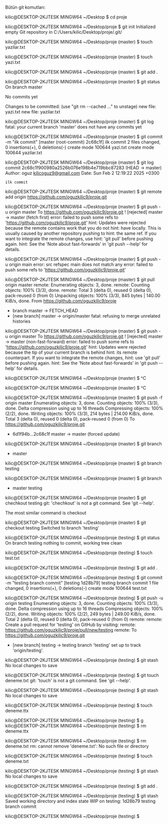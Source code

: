 Bütün git komutları:

kilic@DESKTOP-2KJTESK MINGW64 ~/Desktop
$ cd proje

kilic@DESKTOP-2KJTESK MINGW64 ~/Desktop/proje
$ git init
Initialized empty Git repository in C:/Users/kilic/Desktop/proje/.git/

kilic@DESKTOP-2KJTESK MINGW64 ~/Desktop/proje (master)
$ touch yazilar.txt

kilic@DESKTOP-2KJTESK MINGW64 ~/Desktop/proje (master)
$ touch yazi.txt

kilic@DESKTOP-2KJTESK MINGW64 ~/Desktop/proje (master)
$ git add .

kilic@DESKTOP-2KJTESK MINGW64 ~/Desktop/proje (master)
$ git status
On branch master

No commits yet

Changes to be committed:
  (use "git rm --cached <file>..." to unstage)
        new file:   yazi.txt
        new file:   yazilar.txt


kilic@DESKTOP-2KJTESK MINGW64 ~/Desktop/proje (master)
$ git log
fatal: your current branch 'master' does not have any commits yet

kilic@DESKTOP-2KJTESK MINGW64 ~/Desktop/proje (master)
$ git commit -m "ilk commit"
[master (root-commit) 2c68c1f] ilk commit
 2 files changed, 0 insertions(+), 0 deletions(-)
 create mode 100644 yazi.txt
 create mode 100644 yazilar.txt

kilic@DESKTOP-2KJTESK MINGW64 ~/Desktop/proje (master)
$ git log
commit 2c68c1f900980a2526b076e198b4e719bbc87283 (HEAD -> master)
Author: oguz <kilicoguz9@gmail.com>
Date:   Sun Feb 2 12:19:22 2025 +0300

    ilk commit

kilic@DESKTOP-2KJTESK MINGW64 ~/Desktop/proje (master)
$ git remote add origin https://github.com/oguzkilic9/proje.git

kilic@DESKTOP-2KJTESK MINGW64 ~/Desktop/proje (master)
$ git push -u origin master
To https://github.com/oguzkilic9/proje.git
 ! [rejected]        master -> master (fetch first)
error: failed to push some refs to 'https://github.com/oguzkilic9/proje.git'
hint: Updates were rejected because the remote contains work that you do not
hint: have locally. This is usually caused by another repository pushing to
hint: the same ref. If you want to integrate the remote changes, use
hint: 'git pull' before pushing again.
hint: See the 'Note about fast-forwards' in 'git push --help' for details.

kilic@DESKTOP-2KJTESK MINGW64 ~/Desktop/proje (master)
$ git push -u origin main
error: src refspec main does not match any
error: failed to push some refs to 'https://github.com/oguzkilic9/proje.git'

kilic@DESKTOP-2KJTESK MINGW64 ~/Desktop/proje (master)
$ git pull origin master
remote: Enumerating objects: 3, done.
remote: Counting objects: 100% (3/3), done.
remote: Total 3 (delta 0), reused 0 (delta 0), pack-reused 0 (from 0)
Unpacking objects: 100% (3/3), 845 bytes | 140.00 KiB/s, done.
From https://github.com/oguzkilic9/proje
 * branch            master     -> FETCH_HEAD
 * [new branch]      master     -> origin/master
fatal: refusing to merge unrelated histories

kilic@DESKTOP-2KJTESK MINGW64 ~/Desktop/proje (master)
$ git push -u origin master
To https://github.com/oguzkilic9/proje.git
 ! [rejected]        master -> master (non-fast-forward)
error: failed to push some refs to 'https://github.com/oguzkilic9/proje.git'
hint: Updates were rejected because the tip of your current branch is behind
hint: its remote counterpart. If you want to integrate the remote changes,
hint: use 'git pull' before pushing again.
hint: See the 'Note about fast-forwards' in 'git push --help' for details.

kilic@DESKTOP-2KJTESK MINGW64 ~/Desktop/proje (master)
$ ^C

kilic@DESKTOP-2KJTESK MINGW64 ~/Desktop/proje (master)
$ ^C

kilic@DESKTOP-2KJTESK MINGW64 ~/Desktop/proje (master)
$ git push -f origin master
Enumerating objects: 3, done.
Counting objects: 100% (3/3), done.
Delta compression using up to 16 threads
Compressing objects: 100% (2/2), done.
Writing objects: 100% (3/3), 214 bytes | 214.00 KiB/s, done.
Total 3 (delta 0), reused 0 (delta 0), pack-reused 0 (from 0)
To https://github.com/oguzkilic9/proje.git
 + 6d1f94b...2c68c1f master -> master (forced update)

kilic@DESKTOP-2KJTESK MINGW64 ~/Desktop/proje (master)
$ git branch
* master

kilic@DESKTOP-2KJTESK MINGW64 ~/Desktop/proje (master)
$ git branch testing

kilic@DESKTOP-2KJTESK MINGW64 ~/Desktop/proje (master)
$ git branch
* master
  testing

kilic@DESKTOP-2KJTESK MINGW64 ~/Desktop/proje (master)
$ git chechkout testing
git: 'chechkout' is not a git command. See 'git --help'.

The most similar command is
        checkout

kilic@DESKTOP-2KJTESK MINGW64 ~/Desktop/proje (master)
$ git checkout testing
Switched to branch 'testing'

kilic@DESKTOP-2KJTESK MINGW64 ~/Desktop/proje (testing)
$ git status
On branch testing
nothing to commit, working tree clean

kilic@DESKTOP-2KJTESK MINGW64 ~/Desktop/proje (testing)
$ touch test.txt

kilic@DESKTOP-2KJTESK MINGW64 ~/Desktop/proje (testing)
$ git add .

kilic@DESKTOP-2KJTESK MINGW64 ~/Desktop/proje (testing)
$ git commit -m "testing branch commit"
[testing 1d28b79] testing branch commit
 1 file changed, 0 insertions(+), 0 deletions(-)
 create mode 100644 test.txt

kilic@DESKTOP-2KJTESK MINGW64 ~/Desktop/proje (testing)
$ git push -u origin testing
Enumerating objects: 3, done.
Counting objects: 100% (3/3), done.
Delta compression using up to 16 threads
Compressing objects: 100% (2/2), done.
Writing objects: 100% (2/2), 249 bytes | 249.00 KiB/s, done.
Total 2 (delta 0), reused 0 (delta 0), pack-reused 0 (from 0)
remote:
remote: Create a pull request for 'testing' on GitHub by visiting:
remote:      https://github.com/oguzkilic9/proje/pull/new/testing
remote:
To https://github.com/oguzkilic9/proje.git
 * [new branch]      testing -> testing
branch 'testing' set up to track 'origin/testing'.

kilic@DESKTOP-2KJTESK MINGW64 ~/Desktop/proje (testing)
$ git stash
No local changes to save

kilic@DESKTOP-2KJTESK MINGW64 ~/Desktop/proje (testing)
$ git touch deneme.txt
git: 'touch' is not a git command. See 'git --help'.

kilic@DESKTOP-2KJTESK MINGW64 ~/Desktop/proje (testing)
$ git stash
No local changes to save

kilic@DESKTOP-2KJTESK MINGW64 ~/Desktop/proje (testing)
$ touch deneme.ttx


kilic@DESKTOP-2KJTESK MINGW64 ~/Desktop/proje (testing)
$
g
kilic@DESKTOP-2KJTESK MINGW64 ~/Desktop/proje (testing)
$ rm deneme.ttx

kilic@DESKTOP-2KJTESK MINGW64 ~/Desktop/proje (testing)
$ rm deneme.txt
rm: cannot remove 'deneme.txt': No such file or directory

kilic@DESKTOP-2KJTESK MINGW64 ~/Desktop/proje (testing)
$ touch deneme.txt

kilic@DESKTOP-2KJTESK MINGW64 ~/Desktop/proje (testing)
$ git stash
No local changes to save

kilic@DESKTOP-2KJTESK MINGW64 ~/Desktop/proje (testing)
$ git add .

kilic@DESKTOP-2KJTESK MINGW64 ~/Desktop/proje (testing)
$ git stash
Saved working directory and index state WIP on testing: 1d28b79 testing branch commit

kilic@DESKTOP-2KJTESK MINGW64 ~/Desktop/proje (testing)
$
